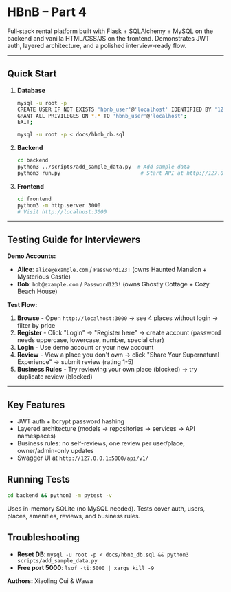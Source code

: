 # HBnB – Part 4

Full‑stack rental platform built with Flask + SQLAlchemy + MySQL on the backend and vanilla HTML/CSS/JS on the frontend. Demonstrates JWT auth, layered architecture, and a polished interview-ready flow.

---

## Quick Start

1. **Database**
   ```bash
   mysql -u root -p
   CREATE USER IF NOT EXISTS 'hbnb_user'@'localhost' IDENTIFIED BY '1234';
   GRANT ALL PRIVILEGES ON *.* TO 'hbnb_user'@'localhost';
   EXIT;

   mysql -u root -p < docs/hbnb_db.sql
   ```

2. **Backend**
   ```bash
   cd backend
   python3 ../scripts/add_sample_data.py  # Add sample data
   python3 run.py                          # Start API at http://127.0.0.1:5000
   ```

3. **Frontend**
   ```bash
   cd frontend
   python3 -m http.server 3000
   # Visit http://localhost:3000
   ```

---

## Testing Guide for Interviewers

**Demo Accounts:**
- **Alice**: `alice@example.com` / `Password123!` (owns Haunted Mansion + Mysterious Castle)
- **Bob**: `bob@example.com` / `Password123!` (owns Ghostly Cottage + Cozy Beach House)

**Test Flow:**
1. **Browse** - Open `http://localhost:3000` → see 4 places without login → filter by price
2. **Register** - Click "Login" → "Register here" → create account (password needs uppercase, lowercase, number, special char)
3. **Login** - Use demo account or your new account
4. **Review** - View a place you don't own → click "Share Your Supernatural Experience" → submit review (rating 1-5)
5. **Business Rules** - Try reviewing your own place (blocked) → try duplicate review (blocked)

---

## Key Features
- JWT auth + bcrypt password hashing
- Layered architecture (models → repositories → services → API namespaces)
- Business rules: no self-reviews, one review per user/place, owner/admin-only updates
- Swagger UI at `http://127.0.0.1:5000/api/v1/`

## Running Tests
```bash
cd backend && python3 -m pytest -v
```
Uses in-memory SQLite (no MySQL needed). Tests cover auth, users, places, amenities, reviews, and business rules.

## Troubleshooting
- **Reset DB**: `mysql -u root -p < docs/hbnb_db.sql && python3 scripts/add_sample_data.py`
- **Free port 5000**: `lsof -ti:5000 | xargs kill -9`

**Authors:** Xiaoling Cui & Wawa
